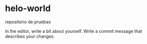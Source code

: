 # helo-world
repositorio de pruebas

In the editor, write a bit about yourself.
Write a commit message that describes your changes.
